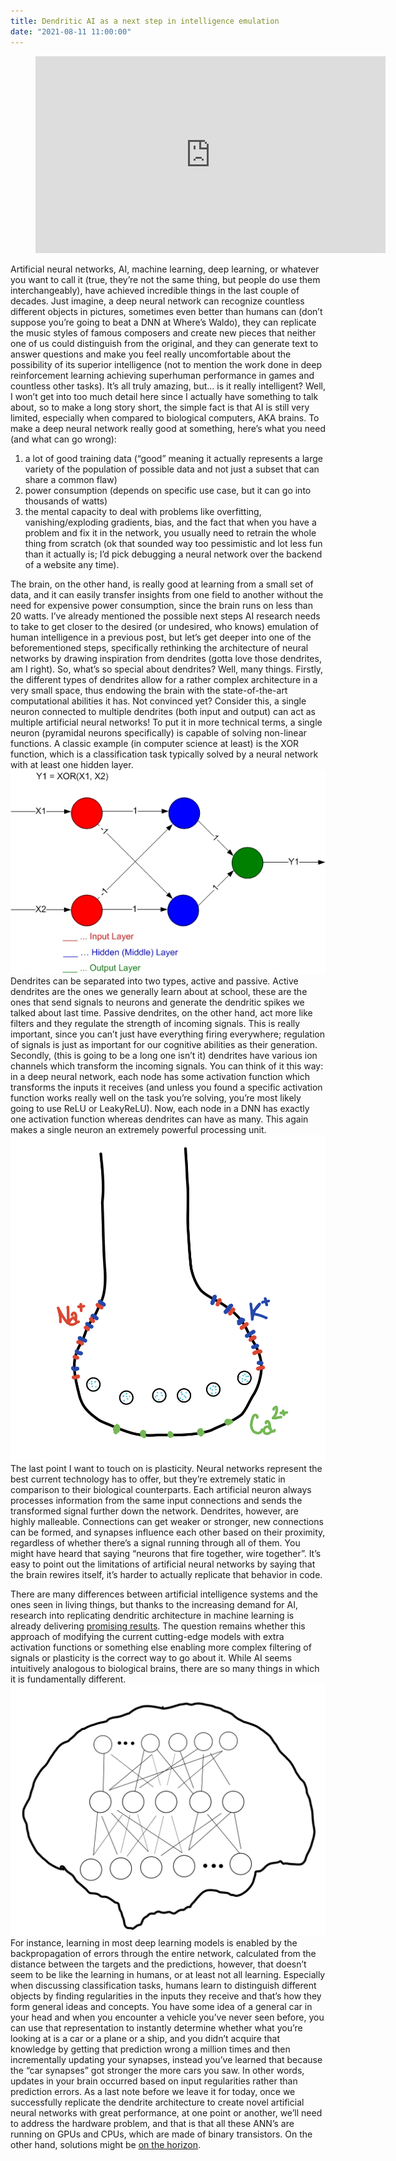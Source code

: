 ```yaml
---
title: Dendritic AI as a next step in intelligence emulation
date: "2021-08-11 11:00:00"
---
```

<figure class="video_container">
  <iframe width="560" height="315" src="https://www.youtube.com/embed/dhmUPTDVaRY" title="YouTube video player" frameborder="0" allow="accelerometer; autoplay; clipboard-write; encrypted-media; gyroscope; picture-in-picture" allowfullscreen></iframe>
</figure>

Artificial neural networks, AI, machine learning, deep learning, or whatever you want to call it (true, they’re not the same thing, but people do use them interchangeably), have achieved incredible things in the last couple of decades. Just imagine, a deep neural network can recognize countless different objects in pictures, sometimes even better than humans can (don’t suppose you’re going to beat a DNN at Where’s Waldo), they can replicate the music styles of famous composers and create new pieces that neither one of us could distinguish from the original, and they can generate text to answer questions and make you feel really uncomfortable about the possibility of its superior intelligence (not to mention the work done in deep reinforcement learning achieving superhuman performance in games and countless other tasks). It’s all truly amazing, but… is it really intelligent? Well, I won’t get into too much detail here since I actually have something to talk about, so to make a long story short, the simple fact is that AI is still very limited, especially when compared to biological computers, AKA brains. To make a deep neural network really good at something, here’s what you need (and what can go wrong): 
1. a lot of good training data (“good” meaning it actually represents a large variety of the population of possible data and not just a subset that can share a common flaw)
2. power consumption (depends on specific use case, but it can go into thousands of watts)
3. the mental capacity to deal with problems like overfitting, vanishing/exploding gradients, bias, and the fact that when you have a problem and fix it in the network, you usually need to retrain the whole thing from scratch (ok that sounded way too pessimistic and lot less fun than it actually is; I’d pick debugging a neural network over the backend of a website any time).

The brain, on the other hand, is really good at learning from a small set of data, and it can easily transfer insights from one field to another without the need for expensive power consumption, since the brain runs on less than 20 watts. I’ve already mentioned the possible next steps AI research needs to take to get closer to the desired (or undesired, who knows) emulation of human intelligence in a previous post, but let’s get deeper into one of the beforementioned steps, specifically rethinking the architecture of neural networks by drawing inspiration from dendrites (gotta love those dendrites, am I right).
So, what’s so special about dendrites? Well, many things. Firstly, the different types of dendrites allow for a rather complex architecture in a very small space, thus endowing the brain with the state-of-the-art computational abilities it has. Not convinced yet? Consider this, a single neuron connected to multiple dendrites (both input and output) can act as multiple artificial neural networks! To put it in more technical terms, a single neuron (pyramidal neurons specifically)  is capable of solving non-linear functions. A classic example (in computer science at least) is the XOR function, which is a classification task typically solved by a neural network with at least one hidden layer.
![A deep neural network representing the XOR (exclusive or) function](xor.jpeg)
 Dendrites can be separated into two types, active and passive. Active dendrites are the ones we generally learn about at school, these are the ones that send signals to neurons and generate the dendritic spikes we talked about last time. Passive dendrites, on the other hand, act more like filters and they regulate the strength of incoming signals. This is really important, since you can’t just have everything firing everywhere; regulation of signals is just as important for our cognitive abilities as their generation. 
Secondly, (this is going to be a long one isn’t it) dendrites have various ion channels which transform the incoming signals. You can think of it this way: in a deep neural network, each node has some activation function which transforms the inputs it receives (and unless you found a specific activation function works really well on the task you’re solving, you’re most likely going to use ReLU or LeakyReLU). Now, each node in a DNN has exactly one activation function whereas dendrites can have as many. This again makes a single neuron an extremely powerful processing unit.
![A dendrite sketch with various ion channels](ions.jpeg)
The last point I want to touch on is plasticity. Neural networks represent the best current technology has to offer, but they’re extremely static in comparison to their biological counterparts. Each artificial neuron always processes information from the same input connections and sends the transformed signal further down the network. Dendrites, however, are highly malleable. Connections can get weaker or stronger, new connections can be formed, and synapses influence each other based on their proximity, regardless of whether there’s a signal running through all of them. You might have heard that saying “neurons that fire together, wire together”. It’s easy to point out the limitations of artificial neural networks by saying that the brain rewires itself, it’s harder to actually replicate that behavior in code.

There are many differences between artificial intelligence systems and the ones seen in living things, but thanks to the increasing demand for AI, research into replicating dendritic architecture in machine learning is already delivering [promising results](https://arxiv.org/pdf/2003.03229.pdf). The question remains whether this approach of modifying the current cutting-edge models with extra activation functions or something else enabling more complex filtering of signals or plasticity is the correct way to go about it. While AI seems intuitively analogous to biological brains, there are so many things in which it is fundamentally different. 
![A brain sketch with a DNN inside it](brainai.jpeg)
For instance, learning in most deep learning models is enabled by the backpropagation of errors through the entire network, calculated from the distance between the targets and the predictions, however, that doesn’t seem to be like the learning in humans, or at least not all learning. Especially when discussing classification tasks, humans learn to distinguish different objects by finding regularities in the inputs they receive and that’s how they form general ideas and concepts. You have some idea of a general car in your head and when you encounter a vehicle you’ve never seen before, you can use that representation to instantly determine whether what you’re looking at is a car or a plane or a ship, and you didn’t acquire that knowledge by getting that prediction wrong a million times and then incrementally updating your synapses, instead you’ve learned that because the “car synapses” got stronger the more cars you saw. In other words, updates in your brain occurred based on input regularities rather than prediction errors. 
As a last note before we leave it for today, once we successfully replicate the dendrite architecture to create novel artificial neural networks with great performance, at one point or another, we’ll need to address the hardware problem, and that is that all these ANN’s are running on GPUs and CPUs, which are made of binary transistors. On the other hand, solutions might be [on the horizon](https://www.researchgate.net/publication/342983810_Multi-terminal_ionic-gated_low-power_silicon_nanowire_synaptic_transistors_with_dendritic_functions_for_neuromorphic_systems).
